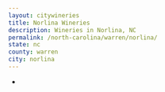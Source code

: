 ```yaml
---
layout: citywineries
title: Norlina Wineries
description: Wineries in Norlina, NC
permalink: /north-carolina/warren/norlina/
state: nc
county: warren
city: norlina
---
```

-
